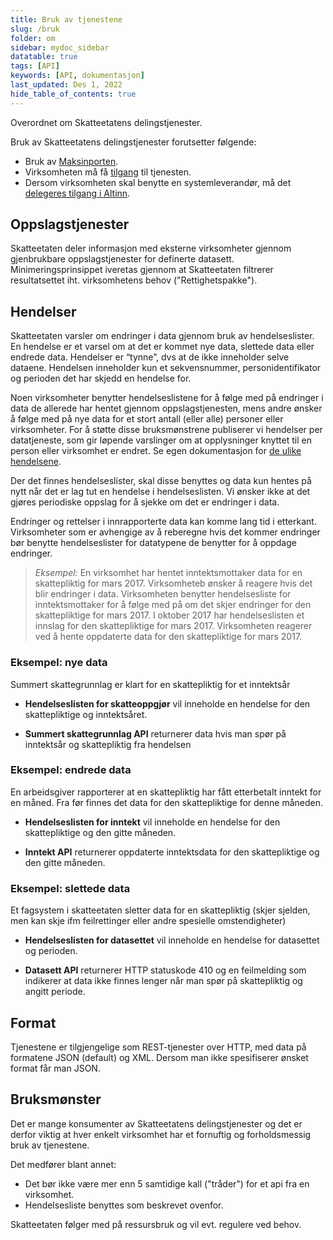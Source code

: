 ```yaml
---
title: Bruk av tjenestene
slug: /bruk
folder: om
sidebar: mydoc_sidebar
datatable: true
tags: [API]
keywords: [API, dokumentasjon]
last_updated: Des 1, 2022
hide_table_of_contents: true
---
```

<summary>Overordnet om Skatteetatens delingstjenester.</summary>

Bruk av Skatteetatens delingstjenester forutsetter følgende:
* Bruk av [Maksinporten](sikkerhet.md).
* Virksomheten må få [tilgang](https://www.skatteetaten.no/deling/) til tjenesten.
* Dersom virksomheten skal benytte en systemleverandør, må det [delegeres tilgang i Altinn](delegering.md).

## Oppslagstjenester
Skatteetaten deler informasjon med eksterne virksomheter gjennom gjenbrukbare oppslagstjenester for definerte datasett. Minimeringsprinsippet iveretas gjennom at Skatteetaten filtrerer resultatsettet iht. virksomhetens behov ("Rettighetspakke").   

## Hendelser
Skatteetaten varsler om endringer i data gjennom bruk av hendelseslister. En hendelse er et varsel om at det er kommet nye data, slettede data eller endrede data. Hendelser er “tynne”, dvs at de ikke inneholder selve dataene. Hendelsen inneholder kun et sekvensnummer, personidentifikator og perioden det har skjedd en hendelse for.

Noen virksomheter benytter hendelseslistene for å følge med på endringer i data de allerede har hentet gjennom oppslagstjenesten, mens andre ønsker å følge med på nye data for et stort antall (eller alle) personer eller virksomheter. For å støtte disse bruksmønstrene publiserer vi hendelser per datatjeneste, som gir løpende varslinger om at opplysninger knyttet til en person eller virksomhet er endret. Se egen dokumentasjon for [de ulike hendelsene](../tjenester/hendelser.md).

Der det finnes hendelseslister, skal disse benyttes og data kun hentes på nytt når det er lag tut en hendelse i hendelseslisten. Vi ønsker ikke at det gjøres periodiske oppslag for å sjekke om det er endringer i data.

Endringer og rettelser i innrapporterte data kan komme lang tid i etterkant. Virksomheter som er avhengige av å reberegne hvis det kommer endringer bør benytte hendelseslister for datatypene de benytter for å oppdage endringer. 

  > *Eksempel:* En virksomhet har hentet inntektsmottaker data for en skattepliktig for mars 2017. Virksomheteb ønsker å reagere hvis det blir endringer i data. 
  > Virksomheten benytter hendelsesliste for inntektsmottaker for å følge med på om det skjer endringer for den skattepliktige for mars 2017. 
  > I oktober 2017 har hendelseslisten et innslag for den skattepliktige for mars 2017. Virksomheten reagerer ved å hente oppdaterte data for den skattepliktige for mars 2017.

### Eksempel: nye data

Summert skattegrunnlag er klart for en skattepliktig for et inntektsår

* __Hendelseslisten for skatteoppgjør__ vil inneholde en hendelse for den skattepliktige og inntektsåret. 

* __Summert skattegrunnlag API__ returnerer data hvis man spør på inntektsår og skattepliktig fra hendelsen

### Eksempel: endrede data

En arbeidsgiver rapporterer at en skattepliktig har fått etterbetalt inntekt for en måned. Fra før finnes det data for den skattepliktige for denne måneden.

* __Hendelseslisten for inntekt__ vil inneholde en hendelse for den skattepliktige og den gitte måneden. 

* __Inntekt API__ returnerer oppdaterte inntektsdata for den skattepliktige og den gitte måneden.

### Eksempel: slettede data

Et fagsystem i skatteetaten sletter data for en skattepliktig (skjer sjelden, men kan skje ifm feilrettinger eller andre spesielle omstendigheter)

* __Hendelseslisten for datasettet__ vil inneholde en hendelse for datasettet og perioden. 

* __Datasett API__ returnerer HTTP statuskode 410 og en feilmelding som indikerer at data ikke finnes lenger når man spør på skattepliktig og angitt periode.

## Format

Tjenestene er tilgjengelige som REST-tjenester over HTTP, med data på formatene JSON (default) og XML.
Dersom man ikke spesifiserer ønsket format får man JSON.

## Bruksmønster
 
Det er mange konsumenter av Skatteetatens delingstjenester og det er derfor viktig at hver enkelt virksomhet har et fornuftig og forholdsmessig bruk av tjenestene. 

Det medfører blant annet:
* Det bør ikke være mer enn 5 samtidige kall ("tråder") for et api fra en virksomhet.
* Hendelsesliste benyttes som beskrevet ovenfor.

Skatteetaten følger med på ressursbruk og vil evt. regulere ved behov.
